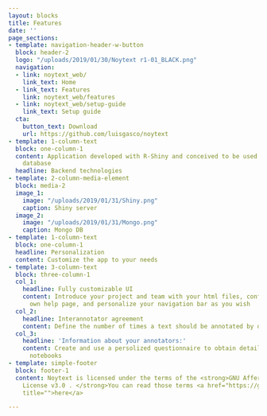 ```yaml
---
layout: blocks
title: Features
date: ''
page_sections:
- template: navigation-header-w-button
  block: header-2
  logo: "/uploads/2019/01/30/Noytext r1-01_BLACK.png"
  navigation:
  - link: noytext_web/
    link_text: Home
  - link_text: Features
    link: noytext_web/features
  - link: noytext_web/setup-guide
    link_text: Setup guide
  cta:
    button_text: Download
    url: https://github.com/luisgasco/noytext
- template: 1-column-text
  block: one-column-1
  content: Application developed with R-Shiny and conceived to be used with MongoDB
    database
  headline: Backend technologies
- template: 2-column-media-element
  block: media-2
  image_1:
    image: "/uploads/2019/01/31/Shiny.png"
    caption: Shiny server
  image_2:
    image: "/uploads/2019/01/31/Mongo.png"
    caption: Mongo DB
- template: 1-column-text
  block: one-column-1
  headline: Personalization
  content: Customize the app to your needs
- template: 3-column-text
  block: three-column-1
  col_1:
    headline: Fully customizable UI
    content: Introduce your project and team with your html files, configure your
      own help page, and personalize your navigation bar as you wish
  col_2:
    headline: Interannotator agreement
    content: Define the number of times a text should be annotated by different users
  col_3:
    headline: 'Information about your annotators:'
    content: Create and use a persolized questionnaire to obtain details about your
      notebooks
- template: simple-footer
  block: footer-1
  content: Noytext is licensed under the terms of the <strong>GNU Affero General Public
    License v3.0 . </strong>You can read those terms <a href="https://github.com/luisgasco/noytext/blob/master/LICENSE"
    title="">here</a>

---
```

